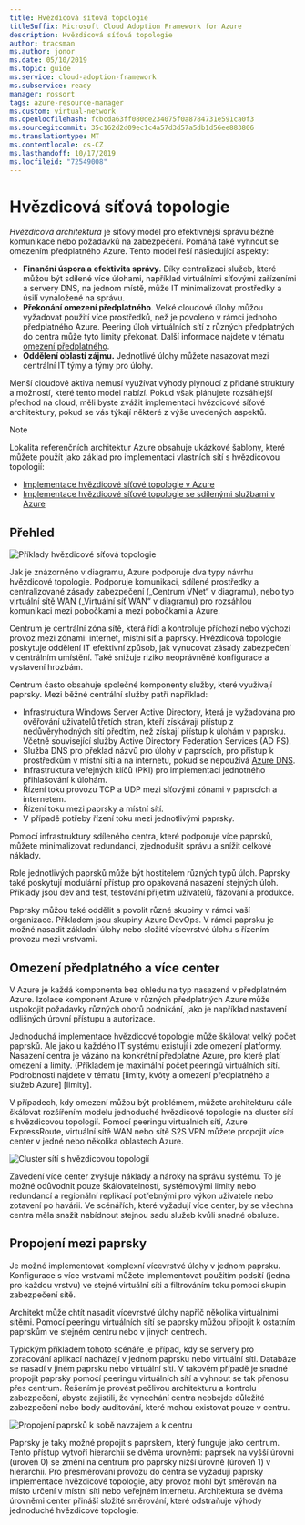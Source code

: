 ```yaml
---
title: Hvězdicová síťová topologie
titleSuffix: Microsoft Cloud Adoption Framework for Azure
description: Hvězdicová síťová topologie
author: tracsman
ms.author: jonor
ms.date: 05/10/2019
ms.topic: guide
ms.service: cloud-adoption-framework
ms.subservice: ready
manager: rossort
tags: azure-resource-manager
ms.custom: virtual-network
ms.openlocfilehash: fcbcda63ff080de234075f0a8784731e591ca0f3
ms.sourcegitcommit: 35c162d2d09ec1c4a57d3d57a5db1d56ee883806
ms.translationtype: MT
ms.contentlocale: cs-CZ
ms.lasthandoff: 10/17/2019
ms.locfileid: "72549008"
---
```

# <a name="hub-and-spoke-network-topology"></a>Hvězdicová síťová topologie

*Hvězdicová architektura* je síťový model pro efektivnější správu běžné komunikace nebo požadavků na zabezpečení. Pomáhá také vyhnout se omezením předplatného Azure. Tento model řeší následující aspekty:

- **Finanční úspora a efektivita správy**. Díky centralizaci služeb, které můžou být sdílené více úlohami, například virtuálními síťovými zařízeními a servery DNS, na jednom místě, může IT minimalizovat prostředky a úsilí vynaložené na správu.
- **Překonání omezení předplatného**. Velké cloudové úlohy můžou vyžadovat použití více prostředků, než je povoleno v rámci jednoho předplatného Azure. Peering úloh virtuálních sítí z různých předplatných do centra může tyto limity překonat. Další informace najdete v tématu [omezení předplatného](https://docs.microsoft.com/azure/azure-subscription-service-limits).
- **Oddělení oblastí zájmu.** Jednotlivé úlohy můžete nasazovat mezi centrální IT týmy a týmy pro úlohy.

Menší cloudové aktiva nemusí využívat výhody plynoucí z přidané struktury a možností, které tento model nabízí. Pokud však plánujete rozsáhlejší přechod na cloud, měli byste zvážit implementaci hvězdicové síťové architektury, pokud se vás týkají některé z výše uvedených aspektů.

> [!NOTE]
> Lokalita referenčních architektur Azure obsahuje ukázkové šablony, které můžete použít jako základ pro implementaci vlastních sítí s hvězdicovou topologií:
>
> - [Implementace hvězdicové síťové topologie v Azure](https://docs.microsoft.com/azure/architecture/reference-architectures/hybrid-networking/hub-spoke)
> - [Implementace hvězdicové síťové topologie se sdílenými službami v Azure](https://docs.microsoft.com/azure/architecture/reference-architectures/hybrid-networking/shared-services)

## <a name="overview"></a>Přehled

![Příklady hvězdicové síťová topologie][1]

Jak je znázorněno v diagramu, Azure podporuje dva typy návrhu hvězdicové topologie. Podporuje komunikaci, sdílené prostředky a centralizované zásady zabezpečení („Centrum VNet“ v diagramu), nebo typ virtuální sítě WAN („Virtuální síť WAN“ v diagramu) pro rozsáhlou komunikaci mezi pobočkami a mezi pobočkami a Azure.

Centrum je centrální zóna sítě, která řídí a kontroluje příchozí nebo výchozí provoz mezi zónami: internet, místní síť a paprsky. Hvězdicová topologie poskytuje oddělení IT efektivní způsob, jak vynucovat zásady zabezpečení v centrálním umístění. Také snižuje riziko neoprávněné konfigurace a vystavení hrozbám.

Centrum často obsahuje společné komponenty služby, které využívají paprsky. Mezi běžné centrální služby patří například:

- Infrastruktura Windows Server Active Directory, která je vyžadována pro ověřování uživatelů třetích stran, kteří získávají přístup z nedůvěryhodných sítí předtím, než získají přístup k úlohám v paprsku. Včetně související služby Active Directory Federation Services (AD FS).
- Služba DNS pro překlad názvů pro úlohy v paprscích, pro přístup k prostředkům v místní síti a na internetu, pokud se nepoužívá [Azure DNS](https://docs.microsoft.com/azure/dns/dns-overview).
- Infrastruktura veřejných klíčů (PKI) pro implementaci jednotného přihlašování k úlohám.
- Řízení toku provozu TCP a UDP mezi síťovými zónami v paprscích a internetem.
- Řízení toku mezi paprsky a místní sítí.
- V případě potřeby řízení toku mezi jednotlivými paprsky.

Pomocí infrastruktury sdíleného centra, které podporuje více paprsků, můžete minimalizovat redundanci, zjednodušit správu a snížit celkové náklady.

Role jednotlivých paprsků může být hostitelem různých typů úloh. Paprsky také poskytují modulární přístup pro opakovaná nasazení stejných úloh. Příklady jsou dev and test, testování přijetím uživatelů, fázování a produkce.

Paprsky můžou také oddělit a povolit různé skupiny v rámci vaší organizace. Příkladem jsou skupiny Azure DevOps. V rámci paprsku je možné nasadit základní úlohy nebo složité vícevrstvé úlohu s řízením provozu mezi vrstvami.

## <a name="subscription-limits-and-multiple-hubs"></a>Omezení předplatného a více center

V Azure je každá komponenta bez ohledu na typ nasazená v předplatném Azure. Izolace komponent Azure v různých předplatných Azure může uspokojit požadavky různých oborů podnikání, jako je například nastavení odlišných úrovní přístupu a autorizace.

Jednoduchá implementace hvězdicové topologie může škálovat velký počet paprsků. Ale jako u každého IT systému existují i zde omezení platformy. Nasazení centra je vázáno na konkrétní předplatné Azure, pro které platí omezení a limity. (Příkladem je maximální počet peeringů virtuálních sítí. Podrobnosti najdete v tématu [limity, kvóty a omezení předplatného a služeb Azure] [limity].

V případech, kdy omezení můžou být problémem, můžete architekturu dále škálovat rozšířením modelu jednoduché hvězdicové topologie na cluster sítí s hvězdicovou topologií. Pomocí peeringu virtuálních sítí, Azure ExpressRoute, virtuální sítě WAN nebo sítě S2S VPN můžete propojit více center v jedné nebo několika oblastech Azure.

![Cluster sítí s hvězdicovou topologií][2]

Zavedení více center zvyšuje náklady a nároky na správu systému. To je možné odůvodnit pouze škálovatelností, systémovými limity nebo redundancí a regionální replikací potřebnými pro výkon uživatele nebo zotavení po havárii. Ve scénářích, které vyžadují více center, by se všechna centra měla snažit nabídnout stejnou sadu služeb kvůli snadné obsluze.

## <a name="interconnection-between-spokes"></a>Propojení mezi paprsky

Je možné implementovat komplexní vícevrstvé úlohy v jednom paprsku. Konfigurace s více vrstvami můžete implementovat použitím podsítí (jedna pro každou vrstvu) ve stejné virtuální síti a filtrováním toku pomocí skupin zabezpečení sítě.

Architekt může chtít nasadit vícevrstvé úlohy napříč několika virtuálními sítěmi. Pomocí peeringu virtuálních sítí se paprsky můžou připojit k ostatním paprskům ve stejném centru nebo v jiných centrech.

Typickým příkladem tohoto scénáře je případ, kdy se servery pro zpracování aplikací nacházejí v jednom paprsku nebo virtuální síti. Databáze se nasadí v jiném paprsku nebo virtuální síti. V takovém případě je snadné propojit paprsky pomocí peeringu virtuálních sítí a vyhnout se tak přenosu přes centrum. Řešením je provést pečlivou architekturu a kontrolu zabezpečení, abyste zajistili, že vynechání centra neobejde důležité zabezpečení nebo body auditování, které mohou existovat pouze v centru.

![Propojení paprsků k sobě navzájem a k centru][3]

Paprsky je taky možné propojit s paprskem, který funguje jako centrum. Tento přístup vytvoří hierarchii se dvěma úrovněmi: paprsek na vyšší úrovni (úroveň 0) se změní na centrum pro paprsky nižší úrovně (úroveň 1) v hierarchii. Pro přesměrování provozu do centra se vyžadují paprsky implementace hvězdicové topologie, aby provoz mohl být směrován na místo určení v místní síti nebo veřejném internetu. Architektura se dvěma úrovněmi center přináší složité směrování, které odstraňuje výhody jednoduché hvězdicové topologie.

<!-- images -->

[0]: ../../_images/azure-best-practices/network-redundant-equipment.png "Příklady překrytí komponent"
[1]: ../../_images/azure-best-practices/network-hub-spoke-high-level.png "Příklad vysoké úrovně hvězdicové topologie"
[2]: ../../_images/azure-best-practices/network-hub-spokes-cluster.png "Cluster sítí s hvězdicovou topologií"
[3]: ../../_images/azure-best-practices/network-spoke-to-spoke.png "Propojení mezi paprsky"
[4]: ../../_images/azure-best-practices/network-hub-spoke-block-level-diagram.png "Diagram na úrovni bloku hvězdicové topologie"
[5]: ../../_images/azure-best-practices/network-users-groups-subscriptions.png "Uživatelé, skupiny, předplatná a projekty"
[6]: ../../_images/azure-best-practices/network-infrastructure-high-level.png "Diagram vysoké úrovně infrastruktury"
[7]: ../../_images/azure-best-practices/network-high-level-perimeter-networks.png "Diagram vysoké úrovně infrastruktury"
[8]: ../../_images/azure-best-practices/network-vnet-peering-perimeter-networks.png "Peering virtuálních sítí a hraniční sítě"
[9]: ../../_images/azure-best-practices/network-high-level-diagram-monitoring.png "Diagram vysoké úrovně pro monitorování"
[10]: ../../_images/azure-best-practices/network-high-level-workloads.png "Diagram vysoké úrovně pro úlohu"

<!-- links -->

[PrivateDNS]: https://docs.microsoft.com/azure/dns/private-dns-overview
[VNetPeering]: https://docs.microsoft.com/azure/virtual-network/virtual-network-peering-overview
[user-defined-routes]: https://docs.microsoft.com/azure/virtual-network/virtual-networks-udr-overview
[RBAC]: https://docs.microsoft.com/azure/role-based-access-control/overview
[azure-ad]: https://docs.microsoft.com/azure/active-directory/active-directory-whatis
[VPN]: https://docs.microsoft.com/azure/vpn-gateway/vpn-gateway-about-vpngateways
[ExR]: https://docs.microsoft.com/azure/expressroute/expressroute-introduction
[ExRD]: https://docs.microsoft.com/azure/expressroute/expressroute-erdirect-about
[vWAN]: https://docs.microsoft.com/azure/virtual-wan/virtual-wan-about
[NVA]: https://docs.microsoft.com/azure/architecture/reference-architectures/dmz/nva-ha
[AzFW]: https://docs.microsoft.com/azure/firewall/overview
[SubMgmt]: ../../reference/azure-scaffold.md
[RGMgmt]: https://docs.microsoft.com/azure/azure-resource-manager/resource-group-overview
[DMZ]: https://docs.microsoft.com/azure/best-practices-network-security
[ALB]: https://docs.microsoft.com/azure/load-balancer/load-balancer-overview
[PIP]: https://docs.microsoft.com/azure/virtual-network/resource-groups-networking#public-ip-address
[AFD]: https://docs.microsoft.com/azure/frontdoor/front-door-overview
[AppGW]: https://docs.microsoft.com/azure/application-gateway/application-gateway-introduction
[WAF]: https://docs.microsoft.com/azure/application-gateway/application-gateway-web-application-firewall-overview
[Monitor]: https://docs.microsoft.com/azure/monitoring-and-diagnostics/
[ActLog]: https://docs.microsoft.com/azure/monitoring-and-diagnostics/monitoring-overview-activity-logs
[DiagLog]: https://docs.microsoft.com/azure/monitoring-and-diagnostics/monitoring-overview-of-diagnostic-logs
[nsg-log]: https://docs.microsoft.com/azure/virtual-network/virtual-network-nsg-manage-log
[OMS]: https://docs.microsoft.com/azure/operations-management-suite/operations-management-suite-overview
[NPM]: https://docs.microsoft.com/azure/log-analytics/log-analytics-network-performance-monitor
[NetWatch]: https://docs.microsoft.com/azure/network-watcher/network-watcher-monitoring-overview
[WebApps]: https://docs.microsoft.com/azure/app-service/
[HDI]: https://docs.microsoft.com/azure/hdinsight/hdinsight-hadoop-introduction
[EventHubs]: https://docs.microsoft.com/azure/event-hubs/event-hubs-what-is-event-hubs
[ServiceBus]: https://docs.microsoft.com/azure/service-bus-messaging/service-bus-messaging-overview
[traffic-manager]: https://docs.microsoft.com/azure/traffic-manager/traffic-manager-overview
